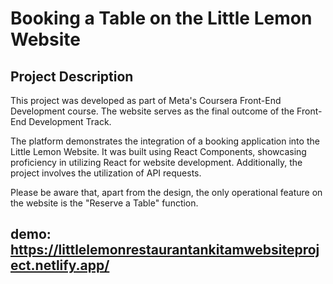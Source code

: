 # Booking a Table on the Little Lemon Website

## Project Description
This project was developed as part of Meta's Coursera Front-End Development course. The website serves as the final outcome of the Front-End Development Track.

The platform demonstrates the integration of a booking application into the Little Lemon Website. It was built using React Components, showcasing proficiency in utilizing React for website development. Additionally, the project involves the utilization of API requests.

Please be aware that, apart from the design, the only operational feature on the website is the "Reserve a Table" function.


## demo: https://littlelemonrestaurantankitamwebsiteproject.netlify.app/
